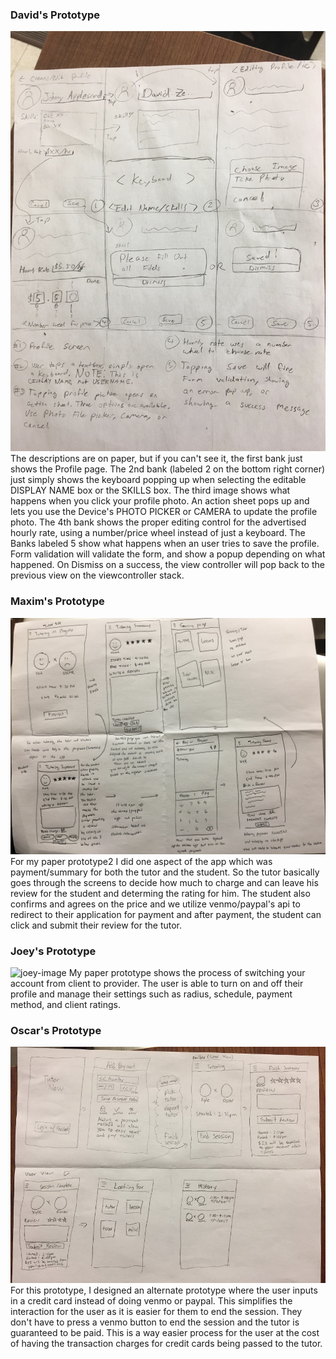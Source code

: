 
### David's Prototype
![david-image](images/paperprot2-david.jpg)
The descriptions are on paper, but if you can't see it, the first bank just shows the Profile page. The 2nd bank (labeled 2 on the bottom right corner) just simply shows the keyboard popping up when selecting the editable DISPLAY NAME box or the SKILLS box. The third image shows what happens when you click your profile photo. An action sheet pops up and lets you use the Device's PHOTO PICKER or CAMERA to update the profile photo. The 4th bank shows the proper editing control for the advertised hourly rate, using a number/price wheel instead of just a keyboard. The Banks labeled 5 show what happens when an user tries to save the profile. Form validation will validate the form, and show a popup depending on what happened. On Dismiss on a success, the view controller will pop back to the previous view on the viewcontroller stack.

### Maxim's Prototype
![max-image](images/paperprot2-max.jpg)
For my paper prototype2 I did one aspect of the app which was payment/summary for both the tutor and the student. So the tutor basically goes through the screens to decide how much to charge and can leave his review for the student and determing the rating for him. The student also confirms and agrees on the price and we utilize venmo/paypal's api to redirect to their application for payment and after payment, the student can click and submit their review for the tutor.

### Joey's Prototype
![joey-image](images/paperproto-JW.jpg)
My paper prototype shows the process of switching your account from client to provider. The user is able to turn on and off their profile and manage their settings such as radius, schedule, payment method, and client ratings.


### Oscar's Prototype
![oscar-image](images/M8-OP.JPG)
For this prototype, I designed an alternate prototype where the user inputs in a credit card instead of doing venmo or paypal. This simplifies the interaction for the user as it is easier for them to end the session. They don't have to press a venmo button to end the session and the tutor is guaranteed to be paid. This is a way easier process for the user at the cost of having the transaction charges for credit cards being passed to the tutor.
